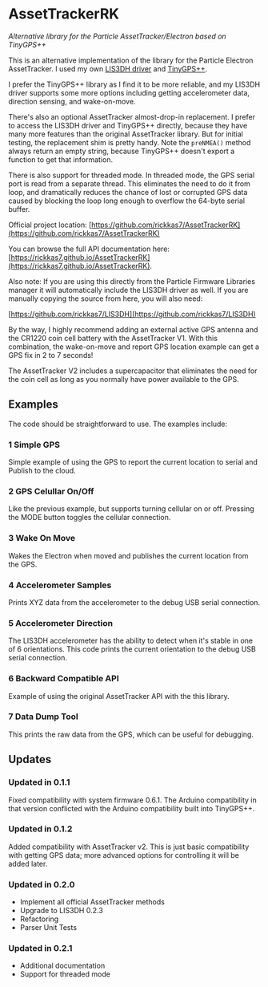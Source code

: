# AssetTrackerRK
*Alternative library for the Particle AssetTracker/Electron based on TinyGPS++*

This is an alternative implementation of the library for the Particle Electron AssetTracker. I used my own [LIS3DH driver](https://github.com/rickkas7/) and [TinyGPS++](https://github.com/mikalhart/TinyGPSPlus).

I prefer the TinyGPS++ library as I find it to be more reliable, and my LIS3DH driver supports some more options including getting accelerometer data, direction sensing, and wake-on-move. 

There's also an optional AssetTracker almost-drop-in replacement. I prefer to access the LIS3DH driver and TinyGPS++ directly, because they have many more features than the original AssetTracker library. But for initial testing, the replacement shim is pretty handy. Note the `preNMEA()` method always return an empty string, because TinyGPS++ doesn't export a function to get that information. 

There is also support for threaded mode. In threaded mode, the GPS serial port is read from a separate thread. This eliminates the need to do it from loop, and dramatically reduces the chance of lost or corrupted GPS data caused by blocking the loop long enough to overflow the 64-byte serial buffer.

Official project location:
[https://github.com/rickkas7/AssetTrackerRK](https://github.com/rickkas7/AssetTrackerRK)

You can browse the full API documentation here:
[https://rickkas7.github.io/AssetTrackerRK](https://rickkas7.github.io/AssetTrackerRK).

Also note: If you are using this directly from the Particle Firmware Libraries manager it will automatically include the LIS3DH driver as well. If you are manually copying the source from here, you will also need:

[https://github.com/rickkas7/LIS3DH](https://github.com/rickkas7/LIS3DH)

By the way, I highly recommend adding an external active GPS antenna and the CR1220 coin cell battery with the AssetTracker V1. With this combination, the wake-on-move and report GPS location example can get a GPS fix in 2 to 7 seconds! 

The AssetTracker V2 includes a supercapacitor that eliminates the need for the coin cell as long as you normally have power available to the GPS.

## Examples

The code should be straightforward to use. The examples include:

### 1 Simple GPS

Simple example of using the GPS to report the current location to serial and Publish to the cloud.

### 2 GPS Celullar On/Off

Like the previous example, but supports turning cellular on or off. Pressing the MODE button toggles the cellular connection.

### 3 Wake On Move

Wakes the Electron when moved and publishes the current location from the GPS.

### 4 Accelerometer Samples

Prints XYZ data from the accelerometer to the debug USB serial connection.

### 5 Accelerometer Direction

The LIS3DH accelerometer has the ability to detect when it's stable in one of 6 orientations. This code prints the current orientation to the debug USB serial connection.

### 6 Backward Compatible API

Example of using the original AssetTracker API with the this library.

### 7 Data Dump Tool

This prints the raw data from the GPS, which can be useful for debugging.


## Updates

### Updated in 0.1.1

Fixed compatibility with system firmware 0.6.1. The Arduino compatibility in that version conflicted with the Arduino compatibility built into TinyGPS++.

### Updated in 0.1.2

Added compatibility with AssetTracker v2. This is just basic compatibility with getting GPS data; more advanced 
options for controlling it will be added later.

### Updated in 0.2.0

- Implement all official AssetTracker methods
- Upgrade to LIS3DH 0.2.3
- Refactoring
- Parser Unit Tests

### Updated in 0.2.1

- Additional documentation
- Support for threaded mode



